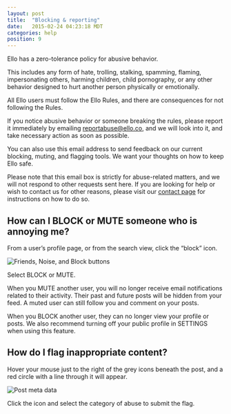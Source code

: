 ```yaml
---
layout: post
title:  "Blocking & reporting"
date:   2015-02-24 04:23:18 MDT
categories: help
position: 9
---
```

Ello has a zero-tolerance policy for abusive behavior.

This includes any form of hate, trolling, stalking, spamming, flaming, impersonating others, harming children, child pornography, or any other behavior designed to hurt another person physically or emotionally.

All Ello users must follow the Ello Rules, and there are consequences for not following the Rules.

If you notice abusive behavior or someone breaking the rules, please report it immediately by emailing [reportabuse@ello.co](mailto:reportabuse@ello.co), and we will look into it, and take necessary action as soon as possible.

You can also use this email address to send feedback on our current blocking, muting, and flagging tools. We want your thoughts on how to keep Ello safe.

Please note that this email box is strictly for abuse-related matters, and we will not respond to other requests sent here. If you are looking for help or wish to contact us for other reasons, please visit our [contact page](/wtf/help/contact-ello/) for instructions on how to do so.

## How can I BLOCK or MUTE someone who is annoying me?

From a user’s profile page, or from the search view, click the “block” icon.

![Friends, Noise, and Block buttons](https://d324imu86q1bqn.cloudfront.net/uploads/asset/attachment/2122129/ello-optimized-a8c350e7.gif)

Select BLOCK or MUTE.

When you MUTE another user, you will no longer receive email notifications related to their activity. Their past and future posts will be hidden from your feed. A muted user can still follow you and comment on your posts.

When you BLOCK another user, they can no longer view your profile or posts. We also recommend turning off your public profile in SETTINGS when using this feature.

## How do I flag inappropriate content?

Hover your mouse just to the right of the grey icons beneath the post, and a red circle with a line through it will appear.

![Post meta data](https://d324imu86q1bqn.cloudfront.net/uploads/asset/attachment/2122174/ello-optimized-addd35d9.gif)

Click the icon and select the category of abuse to submit the flag.
